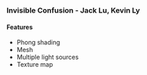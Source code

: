 ### Invisible Confusion - Jack Lu, Kevin Ly

#### Features
- Phong shading
- Mesh
- Multiple light sources
- Texture map
